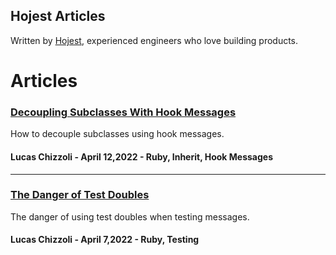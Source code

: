 ## Hojest Articles

Written by [Hojest](https://hojest.com/), experienced engineers who love building products.

# Articles

### [**Decoupling Subclasses With Hook Messages**](https://hojest-software.github.io/blog/decoupling-subclasses-with-hook-messages/)

How to decouple subclasses using hook messages.

#### Lucas Chizzoli - April 12,2022 - Ruby, Inherit, Hook Messages

---

### [**The Danger of Test Doubles**](https://hojest-software.github.io/blog/the-danger-of-test-doubles/)

The danger of using test doubles when testing messages.

#### Lucas Chizzoli - April 7,2022 - Ruby, Testing
